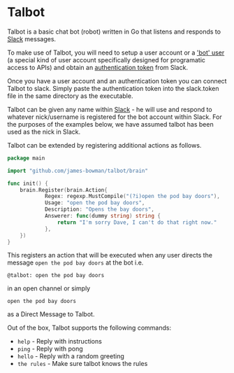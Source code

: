# Talbot

Talbot is a basic chat bot (robot) written in Go that listens and responds to [Slack](https://slack.com) messages.

To make use of Talbot, you will need to setup a user account or a ['bot' user](https://api.slack.com/bot-users) (a special kind of user account specifically designed for programatic access to APIs) and obtain an [authentication token](https://api.slack.com/web#basics) from Slack.

Once you have a user account and an authentication token you can connect Talbot to slack.  Simply paste the authentication token into the slack.token file in the same directory as the executable.

Talbot can be given any name within [Slack](https://slack.com) - he will use and respond to whatever nick/username is registered for the bot account within Slack.  For the purposes of the examples below, we have assumed talbot has been used as the nick in Slack.

Talbot can be extended by registering additional actions as follows.

``` go
package main

import "github.com/james-bowman/talbot/brain"

func init() {
	brain.Register(brain.Action{
    		Regex: regexp.MustCompile("(?i)open the pod bay doors"),
	    	Usage: "open the pod bay doors",
			Description: "Opens the bay doors", 
    		Answerer: func(dummy string) string {
    			return "I'm sorry Dave, I can't do that right now."
			},
	})
}
```

This registers an action that will be executed when any user directs the message `open the pod bay doors` at the bot i.e.

    @talbot: open the pod bay doors

in an open channel or simply

    open the pod bay doors

as a Direct Message to Talbot.

Out of the box, Talbot supports the following commands:

- `help` - Reply with instructions
- `ping` - Reply with pong
- `hello` - Reply with a random greeting
- `the rules` - Make sure talbot knows the rules

